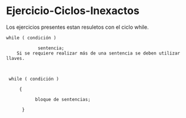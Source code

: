 # Ejercicio-Ciclos-Inexactos
Los ejercicios presentes estan resuletos con el ciclo while.

    while ( condición )    

                sentencia;
        Si se requiere realizar más de una sentencia se deben utilizar llaves.    

   

     while ( condición )    

         {

               bloque de sentencias;

          }

 
